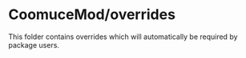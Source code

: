 # CoomuceMod/overrides

This folder contains overrides which will automatically be required by package users.

